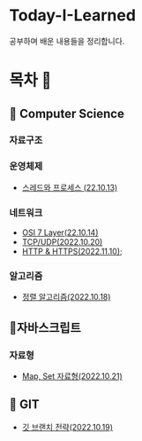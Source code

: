 # Today-I-Learned
공부하며 배운 내용들을 정리합니다. 

# 목차 👀
## 📌 Computer Science 

### 자료구조


### 운영체제
   - [스레드와 프로세스 (22.10.13)](https://github.com/NamjunKim12/Today-I-learned/blob/main/CS/OS/%EC%8A%A4%EB%A0%88%EB%93%9C%EC%99%80%20%ED%94%84%EB%A1%9C%EC%84%B8%EC%8A%A4.md)

### 네트워크
  - [OSI 7 Layer(22.10.14)](https://github.com/NamjunKim12/Today-I-learned/blob/main/CS/Network/OSI7Layer.md)
  - [TCP/UDP(2022.10.20)](https://github.com/NamjunKim12/Today-I-learned/blob/main/CS/Network/TCP%2CUDP.md)
  - [HTTP & HTTPS(2022.11.10)](https://github.com/NamjunKim12/Today-I-learned/blob/main/CS/Network/HTTP%20&%20HTTPS.md);
  
 
### 알고리즘
  - [정렬 알고리즘(2022.10.18)](https://github.com/NamjunKim12/Today-I-learned/blob/main/CS/Algotitnm/Sorting.md)
  
## 📌자바스크립트

### 자료형
- [Map, Set 자료형(2022.10.21)](https://github.com/NamjunKim12/Today-I-learned/blob/main/CS/JS/Map,Set.md)

## 📌 GIT

  - [깃 브랜치 전략(2022.10.19)](https://github.com/NamjunKim12/Today-I-learned/blob/main/git/GitBranchStrategy.md)
